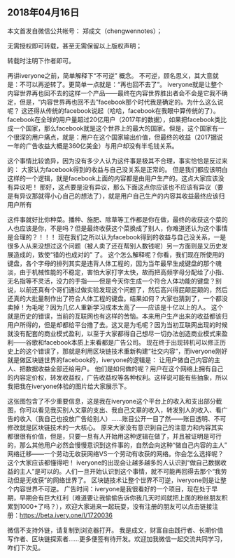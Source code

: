 2018年04月16日
----

​本文首发自微信公共帐号： 郑成文（chengwennotes）；

无需授权即可转载，甚至无需保留以上版权声明；

转载时注明下作者即可。

再讲iveryone之前，简单解释下“不可逆” 概念。
不可逆，顾名思义，其大意就是：不可以再逆转了。更简单一点就是：“再也回不去了”。 iveryone就是让整个内容世界再也回不去的这样一个产品——最终在内容世界胜出者会不会是它我不确定，但是，“内容世界再也回不去”facebook那个时代我是确定的。为什么这么说呢？
这还得从传统的facebook说起（哈哈，facebook在我眼中算传统的了）。facebook在全球的用户量超过20亿用户（2017年的数据），如果把facebook类比成一个国家，那么facebook就是这个世界上的最大的国家。但是，这个国家有一个很深的用户痛点，就是：用户在这个国家输出价值，但最终的收益（2017据说一年的广告收益大概是360亿美金）与用户却没有半毛钱关系。

这个事情比较诡异，因为没有多少人认为这件事是极其不合理，事实恰恰是反过来的：
大家认为facebook得到的收益与自己没关系是正常的。
但是我们都应该明白这样的一个逻辑，就是facebook上面的内容都是由用户生产的。这点大家应该没有异议吧！
那好，这点要是没有异议，那么下面这点你应该也不应该有异议（要是有异议那就得小心自己的想法了），就是用户自己生产的内容其收益最终应该归用户所有

这件事就好比你种菜。播种、施肥、除草等工作都是你在做，最终的收获这个菜的人也应该是你，不是吗？但是最终收获这个菜换成了别人，你难道还认为这个事情是合理的？！！！
现在我们之所以认为facebook得到的收益与自己没关系，一是很多人从来没想过这个问题（被人卖了还在帮别人数钱呢）另一方面则是又历史发展造成的，致使“错的也成对的” 了。
这个怎么解释呢？你看，我们现在所使用的键盘，各个字母的排列其实是违背人体工程的，因为当年最早生成键盘的那个魂淡，由于机械性能的不稳定，害怕大家打字太快，故而把高频字母分配给了小指、无名指等不灵活，没力的手指——但是今天你生成一个符合人体功能的键盘？别说，以前还真有个哥们通过做实验发现这个问题了，然后高兴得屁颠屁颠的，然后还真的大批量制作出了符合人体工程的键盘。结果如何？大家也猜到了，一个都没卖掉！为毛呢？因为几亿人重新学习成本太高了——应该是十亿以上的人。
这个就是历史的错误，当前的互联网也有这样的苦恼。本来用户生产出来的收益都该归用户所得的，但是却都给平台撸了去。这又是为毛呢？因为当初互联网出现的时候就没有配套的商业模式盈利，以至于大家都得自己想尽一切办法创造商业模式来盈利——谷歌和facebook本质上来看都是广告公司。
现在终于出现转机可以修正历史上的这个错误了，那就是利用区块链技术重新构建“社交内容”，而iveryone刚好就是做区块链世界的facebook的，iveryone的逻辑是：
让用户做自己内容的主人、把数据收益全部还给用户。
他们是如何做的呢？用户在这个网络上拥有自己的内容定价权，转发收益权，广告收益权等各种权利。这样说可能有些抽象，所以我把我在iveryone体验的图片给大家展示下。


这张图包含了不少重要信息，这是我在iveryone这个平台上的收入和支出部分截图，你可以看见我买别人文章的支出、我自己文章的收入，转发别人的收入、看广告的收入（我自己也投放广告给别人）……账目公开一目了然——账目透明、不可修改就是区块链技术的一大核心。
原来大家没有意识到自己的注意力和内容其实都很很有价值，但是，只要一旦有人开始用这种逻辑在做了，并且被证明是可行的，那么其他用户必然会慢慢意识到这件事的，自然会向这种“做自己内容的主人” 网络迁移——一个劳动无收获网络VS一个劳动有收获的网络。你会怎么选择呢？这个大家应该都懂得吧！
iveryone的出现会让越多越多的人认识到“做自己数据收益的主人”是可以的。人们一旦开始认识到这个事情，就不可能再回得去那个“我劳动但是无收获”的网络世界了。
区块链技术让整个世界不可逆，iveryone则是让整个内容世界不可逆。
广告时间：iveryone是我很看好的一个项目，现在处于早期，早期会有巨大红利（难道要让我偷偷告诉你我几天时间就把上面的粉丝朋友积累到1000+了吗？），欢迎大家进来一起玩耍，没有注册的朋友可以点击链接注册：https://beta.ivery.one/I/1720036

微信不支持外链，请复制到浏览器打开。
我是成文，财富自由践行者、长期价值写作者、区块链探索者……更多便签有待开发。欢迎加我微信一起交流共同学习，咋们下次见。


